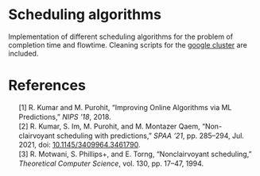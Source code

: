 # Scheduling algorithms
Implementation of different scheduling algorithms for the problem of completion time and flowtime. Cleaning scripts for the [google cluster](https://github.com/google/cluster-data) are included.  
# References
<div class="csl-bib-body" style="line-height: 1.35; ">
  <div class="csl-entry" style="clear: left; ">
    <div class="csl-right-inline" style="margin: 0 .4em 0 1.5em;">[1] R. Kumar and M. Purohit, “Improving Online Algorithms via ML Predictions,” <i>NIPS ’18</i>, 2018.</div>
  </div>
  <span class="Z3988" title="url_ver=Z39.88-2004&amp;ctx_ver=Z39.88-2004&amp;rfr_id=info%3Asid%2Fzotero.org%3A2&amp;rft_val_fmt=info%3Aofi%2Ffmt%3Akev%3Amtx%3Ajournal&amp;rft.genre=article&amp;rft.atitle=Improving%20Online%20Algorithms%20via%20ML%20Predictions&amp;rft.jtitle=NIPS%20'18&amp;rft.aufirst=Ravi&amp;rft.aulast=Kumar&amp;rft.au=Ravi%20Kumar&amp;rft.au=Manish%20Purohit&amp;rft.date=2018"></span>
  <div class="csl-entry" style="clear: left; ">
   <div class="csl-right-inline" style="margin: 0 .4em 0 1.5em;">[2] R. Kumar, S. Im, M. Purohit, and M. Montazer Qaem, “Non-clairvoyant scheduling with predictions,” <i>SPAA ’21</i>, pp. 285–294, Jul. 2021, doi: <a href="https://doi.org/10.1145/3409964.3461790">10.1145/3409964.3461790</a>.</div>
  </div>
  <span class="Z3988" title="url_ver=Z39.88-2004&amp;ctx_ver=Z39.88-2004&amp;rfr_id=info%3Asid%2Fzotero.org%3A2&amp;rft_id=info%3Adoi%2F10.1145%2F3409964.3461790&amp;rft_val_fmt=info%3Aofi%2Ffmt%3Akev%3Amtx%3Ajournal&amp;rft.genre=article&amp;rft.atitle=Non-clairvoyant%20scheduling%20with%20predictions&amp;rft.jtitle=SPAA%20'21&amp;rft.aufirst=Ravi&amp;rft.aulast=Kumar&amp;rft.au=Ravi%20Kumar&amp;rft.au=Sungjin%20Im&amp;rft.au=Manish%20Purohit&amp;rft.au=Mahshid%20Montazer%20Qaem&amp;rft.date=2021-07-06&amp;rft.pages=285-294&amp;rft.spage=285&amp;rft.epage=294&amp;rft.issn=23294957"></span>
  <div class="csl-entry" style="clear: left; ">
    <div class="csl-right-inline" style="margin: 0 .4em 0 1.5em;">[3] R. Motwani, S. Phillips+, and E. Torng, “Nonclairvoyant scheduling,” <i>Theoretical Computer Science</i>, vol. 130, pp. 17–47, 1994.</div>
  </div>
  <span class="Z3988" title="url_ver=Z39.88-2004&amp;ctx_ver=Z39.88-2004&amp;rfr_id=info%3Asid%2Fzotero.org%3A2&amp;rft_val_fmt=info%3Aofi%2Ffmt%3Akev%3Amtx%3Ajournal&amp;rft.genre=article&amp;rft.atitle=Nonclairvoyant%20scheduling&amp;rft.jtitle=Theoretical%20Computer%20Science&amp;rft.volume=130&amp;rft.aufirst=Rajeev&amp;rft.aulast=Motwani&amp;rft.au=Rajeev%20Motwani&amp;rft.au=Steven%20Phillips%2B&amp;rft.au=Eric%20Torng&amp;rft.date=1994&amp;rft.pages=17-47&amp;rft.spage=17&amp;rft.epage=47"></span>
</div>
